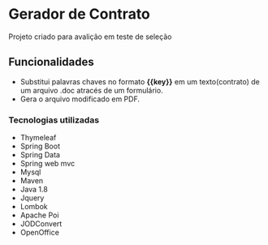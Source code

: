 # Gerador de Contrato
Projeto criado para avalição em teste de seleção
## Funcionalidades
 -  Substitui palavras chaves no formato __{{key}}__ em um texto(contrato) de um arquivo .doc atracés de um formulário.
 -  Gera o arquivo modificado em PDF.


### Tecnologias utilizadas
 * Thymeleaf 
 * Spring Boot
 * Spring Data
 * Spring web mvc
 * Mysql
 * Maven
 * Java 1.8
 * Jquery
 * Lombok
 * Apache Poi
 * JODConvert
 * OpenOffice


